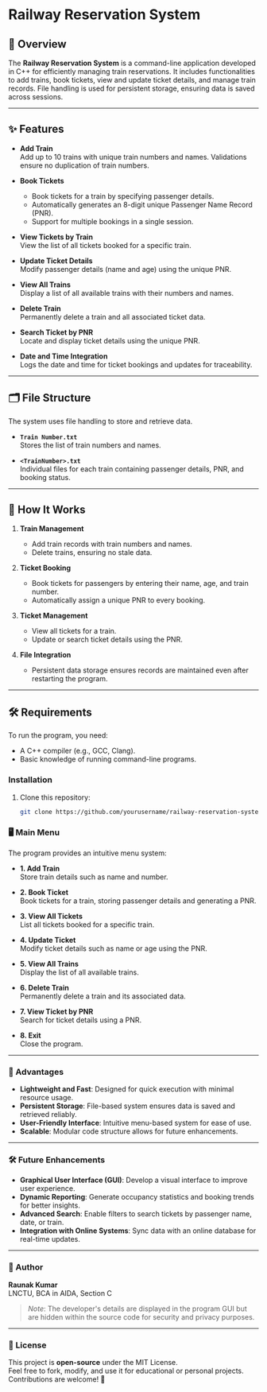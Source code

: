 # Railway Reservation System

## 🚆 Overview
The **Railway Reservation System** is a command-line application developed in C++ for efficiently managing train reservations. It includes functionalities to add trains, book tickets, view and update ticket details, and manage train records. File handling is used for persistent storage, ensuring data is saved across sessions.

---

## ✨ Features
- **Add Train**  
  Add up to 10 trains with unique train numbers and names. Validations ensure no duplication of train numbers.

- **Book Tickets**  
  - Book tickets for a train by specifying passenger details.  
  - Automatically generates an 8-digit unique Passenger Name Record (PNR).  
  - Support for multiple bookings in a single session.  

- **View Tickets by Train**  
  View the list of all tickets booked for a specific train.

- **Update Ticket Details**  
  Modify passenger details (name and age) using the unique PNR.

- **View All Trains**  
  Display a list of all available trains with their numbers and names.

- **Delete Train**  
  Permanently delete a train and all associated ticket data.

- **Search Ticket by PNR**  
  Locate and display ticket details using the unique PNR.

- **Date and Time Integration**  
  Logs the date and time for ticket bookings and updates for traceability.

---

## 🗂 File Structure
The system uses file handling to store and retrieve data.  

- **`Train Number.txt`**  
  Stores the list of train numbers and names.  

- **`<TrainNumber>.txt`**  
  Individual files for each train containing passenger details, PNR, and booking status.  

---

## 🚀 How It Works
1. **Train Management**  
   - Add train records with train numbers and names.  
   - Delete trains, ensuring no stale data.  

2. **Ticket Booking**  
   - Book tickets for passengers by entering their name, age, and train number.  
   - Automatically assign a unique PNR to every booking.  

3. **Ticket Management**  
   - View all tickets for a train.  
   - Update or search ticket details using the PNR.  

4. **File Integration**  
   - Persistent data storage ensures records are maintained even after restarting the program.  

---

## 🛠 Requirements
To run the program, you need:
- A C++ compiler (e.g., GCC, Clang).  
- Basic knowledge of running command-line programs.  

### Installation
1. Clone this repository:
   ```bash
   git clone https://github.com/yourusername/railway-reservation-system.git


### 🖥️ Main Menu  
The program provides an intuitive menu system:  

- **1. Add Train**  
  Store train details such as name and number.  

- **2. Book Ticket**  
  Book tickets for a train, storing passenger details and generating a PNR.  

- **3. View All Tickets**  
  List all tickets booked for a specific train.  

- **4. Update Ticket**  
  Modify ticket details such as name or age using the PNR.  

- **5. View All Trains**  
  Display the list of all available trains.  

- **6. Delete Train**  
  Permanently delete a train and its associated data.  

- **7. View Ticket by PNR**  
  Search for ticket details using a PNR.  

- **8. Exit**  
  Close the program.  

---

### 🌟 Advantages  

- **Lightweight and Fast**: Designed for quick execution with minimal resource usage.  
- **Persistent Storage**: File-based system ensures data is saved and retrieved reliably.  
- **User-Friendly Interface**: Intuitive menu-based system for ease of use.  
- **Scalable**: Modular code structure allows for future enhancements.  

---

### 🛠 Future Enhancements  

- **Graphical User Interface (GUI)**: Develop a visual interface to improve user experience.  
- **Dynamic Reporting**: Generate occupancy statistics and booking trends for better insights.  
- **Advanced Search**: Enable filters to search tickets by passenger name, date, or train.  
- **Integration with Online Systems**: Sync data with an online database for real-time updates.  

---

### 👤 Author  

**Raunak Kumar**  
LNCTU, BCA in AIDA, Section C  

> *Note*: The developer's details are displayed in the program GUI but are hidden within the source code for security and privacy purposes.  

---

### 📜 License  

This project is **open-source** under the MIT License.  
Feel free to fork, modify, and use it for educational or personal projects. Contributions are welcome! 🎉  

